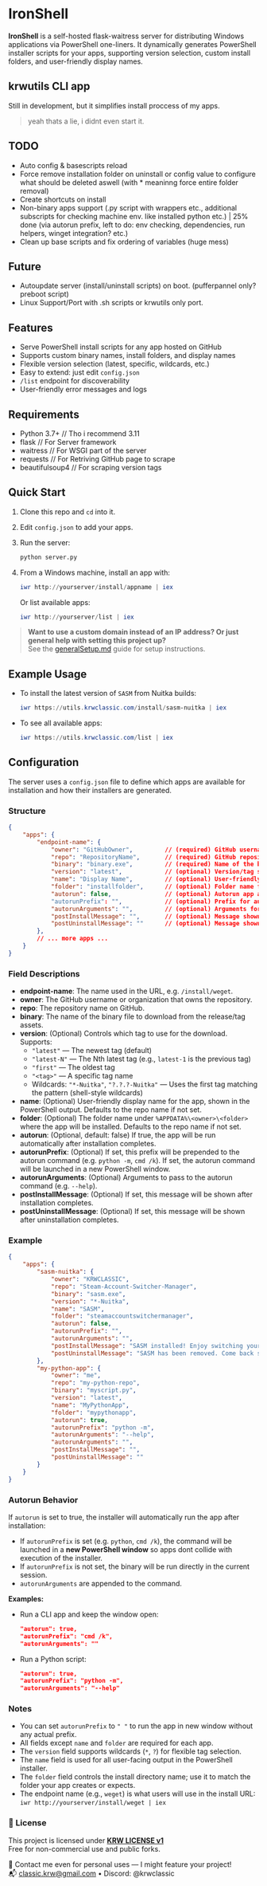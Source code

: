 # IronShell

**IronShell** is a self-hosted flask-waitress server for distributing Windows applications via PowerShell one-liners. It dynamically generates PowerShell installer scripts for your apps, supporting version selection, custom install folders, and user-friendly display names.

## krwutils CLI app

Still in development, but it simplifies install proccess of my apps.

> yeah thats a lie, i didnt even start it.

## TODO

- Auto config & basescripts reload
- Force remove installation folder on uninstall or config value to configure what should be deleted aswell (with * meaninng force entire folder removal)
- Create shortcuts on install
- Non-binary apps support (.py script with wrappers etc., additional subscripts for checking machine env. like installed python etc.) | 25% done (via autorun prefix, left to do: env checking, dependencies, run helpers, winget integration? etc.)
- Clean up base scripts and fix ordering of variables (huge mess)

## Future

- Autoupdate server (install/uninstall scripts) on boot. (pufferpannel only? preboot script)
- Linux Support/Port with .sh scripts or krwutils only port.

## Features

- Serve PowerShell install scripts for any app hosted on GitHub
- Supports custom binary names, install folders, and display names
- Flexible version selection (latest, specific, wildcards, etc.)
- Easy to extend: just edit `config.json`
- `/list` endpoint for discoverability
- User-friendly error messages and logs

## Requirements

- Python 3.7+     // Tho i recommend 3.11
- flask           // For Server framework
- waitress        // For WSGI part of the server
- requests        // For Retriving GitHub page to scrape
- beautifulsoup4  // For scraping version tags

## Quick Start

1. Clone this repo and `cd` into it.
2. Edit `config.json` to add your apps.
3. Run the server:

   ```sh
   python server.py
   ```

4. From a Windows machine, install an app with:

   ```powershell
   iwr http://yourserver/install/appname | iex
   ```

   Or list available apps:

   ```powershell
   iwr http://yourserver/list | iex
   ```

> **Want to use a custom domain instead of an IP address? Or just general help with setting this project up?**  
> See the [generalSetup.md](generalSetup.md) guide for setup instructions.

## Example Usage

- To install the latest version of `SASM` from Nuitka builds:

  ```powershell
  iwr https://utils.krwclassic.com/install/sasm-nuitka | iex
  ```

- To see all available apps:

  ```powershell
  iwr https://utils.krwclassic.com/list | iex
  ```

## Configuration

The server uses a `config.json` file to define which apps are available for installation and how their installers are generated.

### Structure

```json
{
    "apps": {
        "endpoint-name": {
            "owner": "GitHubOwner",         // (required) GitHub username or organization
            "repo": "RepositoryName",       // (required) GitHub repository name
            "binary": "binary.exe",         // (required) Name of the binary to download from the release/tag
            "version": "latest",            // (optional) Version/tag selection rule (see below)
            "name": "Display Name",         // (optional) User-friendly name for display in the installer (defaults to repo)
            "folder": "installfolder",      // (optional) Folder name for installation (defaults to repo)
            "autorun": false,               // (optional) Autorun app after install (default: false)
            "autorunPrefix": "",            // (optional) Prefix for autorun command (e.g. "cmd /k", "python -m")
            "autorunArguments": "",         // (optional) Arguments for autorun command
            "postInstallMessage": "",       // (optional) Message shown after install, before 'press any key'
            "postUninstallMessage": ""      // (optional) Message shown after uninstall, before 'press any key'
        },
        // ... more apps ...
    }
}
```

### Field Descriptions

- **endpoint-name**: The name used in the URL, e.g. `/install/weget`.
- **owner**: The GitHub username or organization that owns the repository.
- **repo**: The repository name on GitHub.
- **binary**: The name of the binary file to download from the release/tag assets.
- **version**: (Optional) Controls which tag to use for the download. Supports:
  - `"latest"` — The newest tag (default)
  - `"latest-N"` — The Nth latest tag (e.g., `latest-1` is the previous tag)
  - `"first"` — The oldest tag
  - `"<tag>"` — A specific tag name
  - Wildcards: `"*-Nuitka"`, `"?.?.?-Nuitka"` — Uses the first tag matching the pattern (shell-style wildcards)
- **name**: (Optional) User-friendly display name for the app, shown in the PowerShell output. Defaults to the repo name if not set.
- **folder**: (Optional) The folder name under `%APPDATA%\<owner>\<folder>` where the app will be installed. Defaults to the repo name if not set.
- **autorun**: (Optional, default: false) If true, the app will be run automatically after installation completes.
- **autorunPrefix**: (Optional) If set, this prefix will be prepended to the autorun command (e.g. `python -m`, `cmd /k`). If set, the autorun command will be launched in a new PowerShell window.
- **autorunArguments**: (Optional) Arguments to pass to the autorun command (e.g. `--help`).
- **postInstallMessage**: (Optional) If set, this message will be shown after installation completes.
- **postUninstallMessage**: (Optional) If set, this message will be shown after uninstallation completes.

### Example

```json
{
    "apps": {
        "sasm-nuitka": {
            "owner": "KRWCLASSIC",
            "repo": "Steam-Account-Switcher-Manager",
            "binary": "sasm.exe",
            "version": "*-Nuitka",
            "name": "SASM",
            "folder": "steamaccountswitchermanager",
            "autorun": false,
            "autorunPrefix": "",
            "autorunArguments": "",
            "postInstallMessage": "SASM installed! Enjoy switching your Steam accounts.",
            "postUninstallMessage": "SASM has been removed. Come back soon!"
        },
        "my-python-app": {
            "owner": "me",
            "repo": "my-python-repo",
            "binary": "myscript.py",
            "version": "latest",
            "name": "MyPythonApp",
            "folder": "mypythonapp",
            "autorun": true,
            "autorunPrefix": "python -m",
            "autorunArguments": "--help",
            "autorunArguments": "",
            "postInstallMessage": "",
            "postUninstallMessage": ""
        }
    }
}
```

### Autorun Behavior

If `autorun` is set to true, the installer will automatically run the app after installation:

- If `autorunPrefix` is set (e.g. `python`, `cmd /k`), the command will be launched in a **new PowerShell window** so apps dont collide with execution of the installer.
- If `autorunPrefix` is not set, the binary will be run directly in the current session.
- `autorunArguments` are appended to the command.

**Examples:**

- Run a CLI app and keep the window open:

  ```json
  "autorun": true,
  "autorunPrefix": "cmd /k",
  "autorunArguments": ""
  ```

- Run a Python script:

  ```json
  "autorun": true,
  "autorunPrefix": "python -m",
  "autorunArguments": "--help"
  ```

### Notes

- You can set `autorunPrefix` to `" "` to run the app in new window without any actual prefix.
- All fields except `name` and `folder` are required for each app.
- The `version` field supports wildcards (`*`, `?`) for flexible tag selection.
- The `name` field is used for all user-facing output in the PowerShell installer.
- The `folder` field controls the install directory name; use it to match the folder your app creates or expects.
- The endpoint name (e.g., `weget`) is what users will use in the install URL: `iwr http://yourserver/install/weget | iex`

### 📜 License

This project is licensed under **[KRW LICENSE v1](https://github.com/KRWCLASSIC/IronShell?tab=License-1-ov-file)**  
Free for non-commercial use and public forks.

💬 Contact me even for personal uses — I might feature your project!  
📬 <classic.krw@gmail.com> • Discord: @krwclassic
